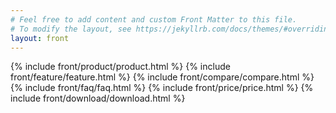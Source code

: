 ```yaml
---
# Feel free to add content and custom Front Matter to this file.
# To modify the layout, see https://jekyllrb.com/docs/themes/#overriding-theme-defaults
layout: front
---
```

<!-- We could also do regular markdown and use nth to target various things?, more research needed -->
{% include front/product/product.html %} <!-- Includes the product section -->
{% include front/feature/feature.html %} <!-- Includes the feature section -->
{% include front/compare/compare.html %} <!-- Includes the compare section -->
{% include front/faq/faq.html %} <!-- Includes the FAQ section -->
{% include front/price/price.html %} <!-- Includes the price section -->
{% include front/download/download.html %} <!-- Includes the download section -->
